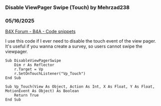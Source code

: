 ### Disable ViewPager Swipe (Touch) by Mehrzad238
### 05/16/2025
[B4X Forum - B4A - Code snippets](https://www.b4x.com/android/forum/threads/167023/)

I use this code if I ever need to disable the touch event of the view pager. It's useful if you wanna create a survey, so users cannot swipe the viewpager.  
  

```B4X
Sub DisableViewPagerSwipe  
    Dim r As Reflector  
    r.Target = Vp  
    r.SetOnTouchListener("Vp_Touch")  
End Sub
```

  
  
  

```B4X
Sub Vp_Touch(View As Object, Action As Int, X As Float, Y As Float, MotionEvent As Object) As Boolean  
    Return True  
End Sub
```